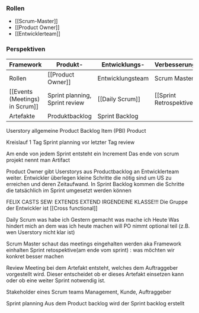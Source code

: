 ### Rollen
- [[Scrum-Master]]
- [[Product Owner]]
- [[Entwicklerteam]]

### Perspektiven

| Framework                      | Produkt-                          | Entwicklungs-    | Verbesserungs-           |
| ------------------------------ | --------------------------------- | ---------------- | ------------------------ |
| Rollen                         | [[Product Owner]]                 | Entwicklungsteam | Scrum Master             |
| [[Events (Meetings) in Scrum]] | Sprint planning,<br>Sprint review | [[Daily Scrum]]  | [[Sprint Retrospektive]] |
| Artefakte                      | Produktbacklog                    | Sprint Backlog   |                          |
Userstory allgemeine Product Backlog Item (PBI)
Product

Kreislauf
1 Tag
	Sprint planning
vor letzter Tag
	review

Am ende von jedem Sprint entsteht ein Increment
Das ende von scrum projekt nennt man Artifact

Product Owner gibt Userstorys aus Productbacklog an Entwicklerteam weiter.
Entwickler überlegen kleine Schritte die nötig sind um US zu erreichen und deren Zeitaufwand.
In Sprint Backlog kommen die Schritte die tatsächlich im Sprint umgesetzt werden können

FELIX CASTS SEW: EXTENDS EXTEND IRGENDEINE KLASSE!!!
Die Gruppe der Entwickler ist [[Cross functional]]

Daily Scrum 
was habe ich Gestern gemacht
was mache ich Heute
Was hindert mich an dem was ich heute machen will
PO nimmt optional teil (z.B. wen Userstory nicht klar ist)

Scrum Master
schaut das meetings eingehalten werden aka Framework einhalten
Sprint retospektive(am ende vom sprint) : was möchten wir konkret besser machen

Review
Meeting bei dem Artefakt entsteht, welches dem Auftraggeber vorgestellt wird. Dieser entscheidet ob er dieses Artefakt einsetzen kann oder ob eine weiter Sprint notwendig ist.

Stakeholder eines Scrum teams
Management, Kunde, Auftraggeber 

Sprint planning 
Aus dem Product backlog wird der Sprint backlog erstellt
